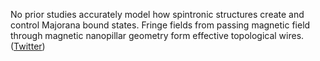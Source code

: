 
No prior studies accurately model how spintronic structures create and control Majorana bound states. Fringe fields from passing magnetic field through magnetic nanopillar geometry form effective topological wires. ([Twitter](https://twitter.com/JoshuahHeath/status/1083400471837057029))
